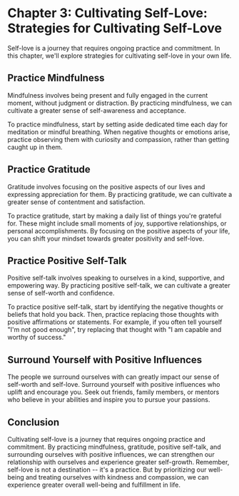 Chapter 3: Cultivating Self-Love: Strategies for Cultivating Self-Love
======================================================================

Self-love is a journey that requires ongoing practice and commitment. In this chapter, we'll explore strategies for cultivating self-love in your own life.

Practice Mindfulness
--------------------

Mindfulness involves being present and fully engaged in the current moment, without judgment or distraction. By practicing mindfulness, we can cultivate a greater sense of self-awareness and acceptance.

To practice mindfulness, start by setting aside dedicated time each day for meditation or mindful breathing. When negative thoughts or emotions arise, practice observing them with curiosity and compassion, rather than getting caught up in them.

Practice Gratitude
------------------

Gratitude involves focusing on the positive aspects of our lives and expressing appreciation for them. By practicing gratitude, we can cultivate a greater sense of contentment and satisfaction.

To practice gratitude, start by making a daily list of things you're grateful for. These might include small moments of joy, supportive relationships, or personal accomplishments. By focusing on the positive aspects of your life, you can shift your mindset towards greater positivity and self-love.

Practice Positive Self-Talk
---------------------------

Positive self-talk involves speaking to ourselves in a kind, supportive, and empowering way. By practicing positive self-talk, we can cultivate a greater sense of self-worth and confidence.

To practice positive self-talk, start by identifying the negative thoughts or beliefs that hold you back. Then, practice replacing those thoughts with positive affirmations or statements. For example, if you often tell yourself "I'm not good enough", try replacing that thought with "I am capable and worthy of success."

Surround Yourself with Positive Influences
------------------------------------------

The people we surround ourselves with can greatly impact our sense of self-worth and self-love. Surround yourself with positive influences who uplift and encourage you. Seek out friends, family members, or mentors who believe in your abilities and inspire you to pursue your passions.

Conclusion
----------

Cultivating self-love is a journey that requires ongoing practice and commitment. By practicing mindfulness, gratitude, positive self-talk, and surrounding ourselves with positive influences, we can strengthen our relationship with ourselves and experience greater self-growth. Remember, self-love is not a destination -- it's a practice. But by prioritizing our well-being and treating ourselves with kindness and compassion, we can experience greater overall well-being and fulfillment in life.
